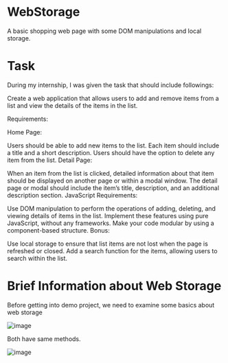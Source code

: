 # WebStorage
A basic shopping web page with some DOM manipulations and local storage.

# Task
During my internship, I was given the task that should include followings:

Create a web application that allows users to add and remove items from a list and view the details of the items in the list.

Requirements:

Home Page:

Users should be able to add new items to the list.
Each item should include a title and a short description.
Users should have the option to delete any item from the list.
Detail Page:

When an item from the list is clicked, detailed information about that item should be displayed on another page or within a modal window.
The detail page or modal should include the item’s title, description, and an additional description section.
JavaScript Requirements:

Use DOM manipulation to perform the operations of adding, deleting, and viewing details of items in the list.
Implement these features using pure JavaScript, without any frameworks.
Make your code modular by using a component-based structure.
Bonus:

Use local storage to ensure that list items are not lost when the page is refreshed or closed.
Add a search function for the items, allowing users to search within the list.


# Brief Information about Web Storage

Before getting into demo project, we need to examine some basics about web storage

![image](https://github.com/user-attachments/assets/789f0cf5-7a26-46dd-90e5-c90d9242544a)

Both have same methods.

![image](https://github.com/user-attachments/assets/b9e533ce-a04b-4cc5-ab79-1a8d65ff4210)




